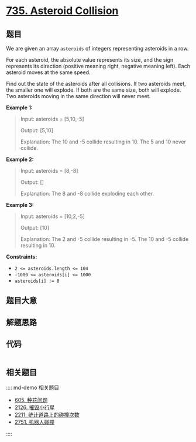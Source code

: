 # [735. Asteroid Collision](https://leetcode.com/problems/asteroid-collision/)

## 题目

We are given an array `asteroids` of integers representing asteroids in a row.

For each asteroid, the absolute value represents its size, and the sign
represents its direction (positive meaning right, negative meaning left). Each
asteroid moves at the same speed.

Find out the state of the asteroids after all collisions. If two asteroids
meet, the smaller one will explode. If both are the same size, both will
explode. Two asteroids moving in the same direction will never meet.



**Example 1:**

> Input: asteroids = [5,10,-5]
> 
> Output: [5,10]
> 
> Explanation: The 10 and -5 collide resulting in 10. The 5 and 10 never collide.

**Example 2:**

> Input: asteroids = [8,-8]
> 
> Output: []
> 
> Explanation: The 8 and -8 collide exploding each other.

**Example 3:**

> Input: asteroids = [10,2,-5]
> 
> Output: [10]
> 
> Explanation: The 2 and -5 collide resulting in -5. The 10 and -5 collide resulting in 10.

**Constraints:**

  * `2 <= asteroids.length <= 104`
  * `-1000 <= asteroids[i] <= 1000`
  * `asteroids[i] != 0`


## 题目大意

## 解题思路

## 代码

```javascript

```

## 相关题目

:::: md-demo 相关题目
- [605. 种花问题](https://leetcode.com/problems/can-place-flowers)
- [2126. 摧毁小行星](https://leetcode.com/problems/destroying-asteroids)
- [2211. 统计道路上的碰撞次数](https://leetcode.com/problems/count-collisions-on-a-road)
- [2751. 机器人碰撞](https://leetcode.com/problems/robot-collisions)

::::
